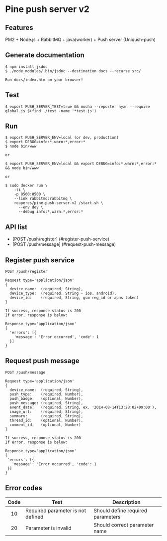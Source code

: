 Pine push server v2
====================

Features
---------

PM2 + Node.js + RabbitMQ + java(worker) + Push server (Uniqush-push)


Generate documentation
-----------------------

    $ npm install jsdoc
    $ ./node_modules/.bin/jsdoc --destination docs --recurse src/
    
    Run docs/index.htm on your browser!
    
    
Test
-----

    $ export PUSH_SERVER_TEST=true && mocha --reporter nyan --require global.js $(find ./test -name '*test.js') 


Run
----

    $ export PUSH_SERVER_ENV=local (or dev, production)
    $ export DEBUG=info:*,warn:*,error:*
    $ node bin/www
    
    or
        
    $ export PUSH_SERVER_ENV=local && export DEBUG=info:*,warn:*,error:* && node bin/www
    
    or

    $ sudo docker run \
        -ti \
        -p 8500:8500 \
        --link rabbitmq:rabbitmq \
        reaperes/pine-push-server-v2 /start.sh \
          --env dev \
          --debug info:*,warn:*,error:*
    
    
API list
---------
* [POST /push/register] (#register-push-service)
* [POST /push/message] (#request-push-message)



Register push service
----------------------

    POST /push/register

    Request type='application/json'
    {
      device_name:  (required, String),
      device_type:  (required, String - ios, android),
      device_id:    (required, String, gcm reg_id or apns token)
    }
    
    If success, response status is 200
    If error, response is below:
    
    Response type='application/json'
    {
      'errors': [{
        'message': 'Error occurred', 'code': 1
      }]
    }


Request push message
---------------------

    POST /push/message

    Request type='application/json'
    {
      device_name:  (required, String),
      push_type:    (required, Number),
      push_badge:   (optional, Number),
      push_message: (required, String),
      event_date:   (required, String, ex. '2014-08-14T13:28:02+09:00'),
      image_url:    (required, String),
      summary:      (required, String),
      thread_id:    (optional, Number),
      comment_id:   (optional, Number)
    }
    
    If success, response status is 200
    If error, response is below:
    
    Response type='application/json'
    {
     'errors': [{
       'message': 'Error occurred', 'code': 1
     }]
    }


Error codes
------------

| Code | Text                                | Description                                                           |
|:----:| ----------------------------------- | --------------------------------------------------------------------- |
| 10   | Required parameter is not defined   | Should define required parameters                                     |
| 20   | Parameter is invalid                | Should correct parameter name                                         | 